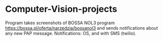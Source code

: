 # Computer-Vision-projects

Program takes screenshots of BOSSA NOL3 program https://bossa.pl/oferta/narzedzia/bossanol3 and sends notifications about any new PAP message. Notifications: OS, and with SMS (twilio). 
